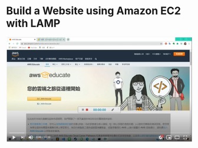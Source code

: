 # Build a Website using Amazon EC2 with LAMP

[![Build a Website using Amazon EC2 with LAMP](aws.JPG)](https://www.youtube.com/watch?v=k-IXbw8J5Ao&ab_channel=%E6%9D%8E%E6%B1%9D%E7%9B%88"點擊進入youtube觀看")

